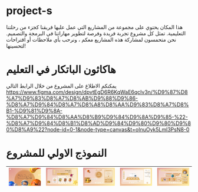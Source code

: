 # project-s
هذا المكان يحتوي على مجموعة من المشاريع التي عمل عليها فريقنا كجزء من رحلتنا التعليمية. تمثل كل مشروع تجربة فريدة وفرصة لتطوير مهاراتنا في البرمجة والتصميم. نحن متحمسون لمشاركة هذه المشاريع معكم ، ونرحب بأي ملاحظات أو اقتراحات لتحسينها!
# هاكاثون الباتكار في التعليم 
يمكنكم الاطلاع على المشروع من خلال الرابط التالي
https://www.figma.com/design/dpvtEgD6R6KqWaE6qclv3n/%D9%87%D8%A7%D9%83%D8%A7%D8%AB%D9%88%D9%86-%D8%A7%D9%84%D8%A7%D8%A8%D8%AA%D9%83%D8%A7%D8%B1-%D9%81%D9%8A-%D8%A7%D9%84%D8%AA%D8%B9%D9%84%D9%8A%D9%85-%22-%D8%A7%D9%84%D8%B1%D8%AD%D9%84%D9%80%D9%80%D9%80%D8%A9%22?node-id=0-1&node-type=canvas&t=oInuOyk5Lml3PsN8-0
# النموذج الاولي للمشروع
| ![Image 1](https://github.com/Lujy11/my-project/blob/main/1.png?raw=true) | ![Image 2](https://github.com/Lujy11/my-project/blob/main/2.png?raw=true) | ![Image 3](https://github.com/Lujy11/my-project/blob/main/3.png?raw=true) | ![Image 4](https://github.com/Lujy11/my-project/blob/main/4.png?raw=true) | ![Image 5](https://github.com/Lujy11/my-project/blob/main/5.png?raw=true) |
|---------------------------------------------------------------------------|---------------------------------------------------------------------------|---------------------------------------------------------------------------|---------------------------------------------------------------------------|---------------------------------------------------------------------------|


